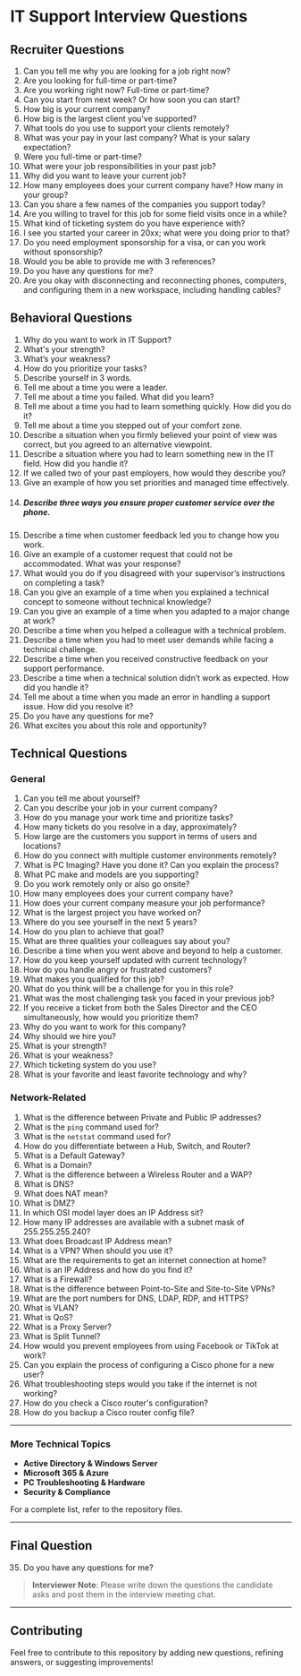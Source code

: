 # IT Support Interview Questions

## Recruiter Questions
1. Can you tell me why you are looking for a job right now?
2. Are you looking for full-time or part-time?
3. Are you working right now? Full-time or part-time?
4. Can you start from next week? Or how soon you can start?
5. How big is your current company?
6. How big is the largest client you've supported?
7. What tools do you use to support your clients remotely?
8. What was your pay in your last company? What is your salary expectation?
9. Were you full-time or part-time?
10. What were your job responsibilities in your past job?
11. Why did you want to leave your current job?
12. How many employees does your current company have? How many in your group?
13. Can you share a few names of the companies you support today?
14. Are you willing to travel for this job for some field visits once in a while?
15. What kind of ticketing system do you have experience with?
16. I see you started your career in 20xx; what were you doing prior to that?
17. Do you need employment sponsorship for a visa, or can you work without sponsorship?
18. Would you be able to provide me with 3 references?
19. Do you have any questions for me?
20. Are you okay with disconnecting and reconnecting phones, computers, and configuring them in a new workspace, including handling cables?

## Behavioral Questions
1. Why do you want to work in IT Support?
2. What's your strength?
3. What’s your weakness?
4. How do you prioritize your tasks?
5. Describe yourself in 3 words.
6. Tell me about a time you were a leader.
7. Tell me about a time you failed. What did you learn?
8. Tell me about a time you had to learn something quickly. How did you do it?
9. Tell me about a time you stepped out of your comfort zone.
10. Describe a situation when you firmly believed your point of view was correct, but you agreed to an alternative viewpoint.
11. Describe a situation where you had to learn something new in the IT field. How did you handle it?
12. If we called two of your past employers, how would they describe you?
13. Give an example of how you set priorities and managed time effectively.
14.  ##### Describe three ways you ensure proper customer service over the phone.
15. Describe a time when customer feedback led you to change how you work.
16. Give an example of a customer request that could not be accommodated. What was your response?
17. What would you do if you disagreed with your supervisor’s instructions on completing a task?
18. Can you give an example of a time when you explained a technical concept to someone without technical knowledge?
19. Can you give an example of a time when you adapted to a major change at work?
20. Describe a time when you helped a colleague with a technical problem.
21. Describe a time when you had to meet user demands while facing a technical challenge.
22. Describe a time when you received constructive feedback on your support performance.
23. Describe a time when a technical solution didn’t work as expected. How did you handle it?
24. Tell me about a time when you made an error in handling a support issue. How did you resolve it?
25. Do you have any questions for me?
26. What excites you about this role and opportunity?

## Technical Questions
### General
1. Can you tell me about yourself?
2. Can you describe your job in your current company?
3. How do you manage your work time and prioritize tasks?
4. How many tickets do you resolve in a day, approximately?
5. How large are the customers you support in terms of users and locations?
6. How do you connect with multiple customer environments remotely?
7. What is PC Imaging? Have you done it? Can you explain the process?
8. What PC make and models are you supporting?
9. Do you work remotely only or also go onsite?
10. How many employees does your current company have?
11. How does your current company measure your job performance?
12. What is the largest project you have worked on?
13. Where do you see yourself in the next 5 years?
14. How do you plan to achieve that goal?
15. What are three qualities your colleagues say about you?
16. Describe a time when you went above and beyond to help a customer.
17. How do you keep yourself updated with current technology?
18. How do you handle angry or frustrated customers?
19. What makes you qualified for this job?
20. What do you think will be a challenge for you in this role?
21. What was the most challenging task you faced in your previous job?
22. If you receive a ticket from both the Sales Director and the CEO simultaneously, how would you prioritize them?
23. Why do you want to work for this company?
24. Why should we hire you?
25. What is your strength?
26. What is your weakness?
27. Which ticketing system do you use?
28. What is your favorite and least favorite technology and why?

### Network-Related
1. What is the difference between Private and Public IP addresses?
2. What is the `ping` command used for?
3. What is the `netstat` command used for?
4. How do you differentiate between a Hub, Switch, and Router?
5. What is a Default Gateway?
6. What is a Domain?
7. What is the difference between a Wireless Router and a WAP?
8. What is DNS?
9. What does NAT mean?
10. What is DMZ?
11. In which OSI model layer does an IP Address sit?
12. How many IP addresses are available with a subnet mask of 255.255.255.240?
13. What does Broadcast IP Address mean?
14. What is a VPN? When should you use it?
15. What are the requirements to get an internet connection at home?
16. What is an IP Address and how do you find it?
17. What is a Firewall?
18. What is the difference between Point-to-Site and Site-to-Site VPNs?
19. What are the port numbers for DNS, LDAP, RDP, and HTTPS?
20. What is VLAN?
21. What is QoS?
22. What is a Proxy Server?
23. What is Split Tunnel?
24. How would you prevent employees from using Facebook or TikTok at work?
25. Can you explain the process of configuring a Cisco phone for a new user?
26. What troubleshooting steps would you take if the internet is not working?
27. How do you check a Cisco router's configuration?
28. How do you backup a Cisco router config file?

---
### More Technical Topics
- **Active Directory & Windows Server**
- **Microsoft 365 & Azure**
- **PC Troubleshooting & Hardware**
- **Security & Compliance**

For a complete list, refer to the repository files.

---
## Final Question
35. Do you have any questions for me?

> **Interviewer Note**: Please write down the questions the candidate asks and post them in the interview meeting chat.

---
## Contributing
Feel free to contribute to this repository by adding new questions, refining answers, or suggesting improvements!
